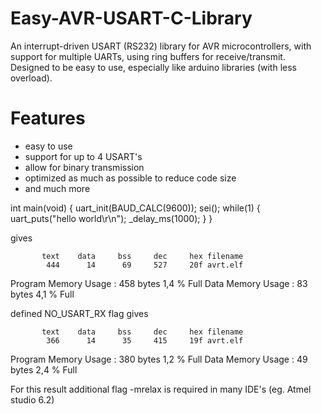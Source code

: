 # Easy-AVR-USART-C-Library
An interrupt-driven USART (RS232) library for AVR microcontrollers, with support for multiple UARTs, using ring
buffers for receive/transmit. Designed to be easy to use, especially like arduino libraries (with less overload).

# Features
- easy to use
- support for up to 4 USART's
- allow for binary transmission
- optimized as much as possible to reduce code size
- and much more

int main(void)
{
	uart_init(BAUD_CALC(9600));
    sei();
    while(1)
    {
		uart_puts("hello world\r\n");
		_delay_ms(1000);
    }
}

gives

		   text	   data	    bss	    dec	    hex	filename
		    444	     14	     69	    527	    20f	avrt.elf

Program Memory Usage 	:	458 bytes   1,4 % Full
Data Memory Usage 		:	83 bytes   4,1 % Full

defined  NO_USART_RX flag gives

		   text	   data	    bss	    dec	    hex	filename
		    366	     14	     35	    415	    19f	avrt.elf

Program Memory Usage 	:	380 bytes   1,2 % Full
Data Memory Usage 		:	49 bytes   2,4 % Full

For this result additional flag -mrelax is required in many IDE's (eg. Atmel studio 6.2)